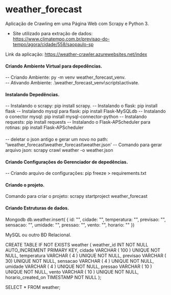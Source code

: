 # weather_forecast
Aplicação de Crawling em uma Página Web com Scrapy e Python 3.

* Site utilizado para extração de dados: https://www.climatempo.com.br/previsao-do-tempo/agora/cidade/558/saopaulo-sp

Link da aplicação: https://weather-crawler.azurewebsites.net/index


#### Criando Ambiente Virtual para depedências.
-- Criando Ambiente: py -m venv weather_forecast_venv.   
-- Ativando Ambiente: .\weather_forecast_venv\scripts\activate.

#### Instalando Depedências.
-- Instalando o scrapy: pip install scrapy.
-- Instalando o flask: pip install flask
-- Instalando mysql para flask: pip install Flask-MySQLdb
-- Instalando o conector mysql: pip install mysql-connector-python
-- Instalando requests: pip install requests
-- Instalando o Flask-APScheduler para rotinas: pip install Flask-APScheduler

####
-- deletar o json antigo e gerar um novo no path: '\weather_forecast\weather_forecast\weather.json'
-- Comando para gerar arquivo json: scrapy crawl weather -o weather.json 


#### Criando Configurações do Gerenciador de depedências.
-- Criando arquivo de configurações: pip freeze > requirements.txt

#### Criando o projeto.
Comando para criar o projeto: scrapy startproject weather_forecast

#### Criando Estruturas de dados.
Mongodb
db.weather.insert(
{
    id: "", 
    cidade: "",
    temperatura: "",
    previsao: "",
    sensacao: "",
    umidade: "",
    pressao: "",
    vento:  "",
    horario: ""
})

MySQL ou outro BD Relacional.

CREATE TABLE IF NOT EXISTS weather (
    weather_id INT NOT NULL AUTO_INCREMENT PRIMARY KEY,
	cidade VARCHAR ( 100 ) UNIQUE NOT NULL,
    temperatura VARCHAR ( 4 ) UNIQUE NOT NULL,
    previsao VARCHAR ( 30) UNIQUE NOT NULL,
    sensacao VARCHAR ( 4 ) UNIQUE NOT NULL,
    umidade VARCHAR ( 4 ) UNIQUE NOT NULL,
    pressao VARCHAR ( 10 ) UNIQUE NOT NULL,
    vento VARCHAR ( 10 ) UNIQUE NOT NULL,
	horario_created_on TIMESTAMP NOT NULL
);

SELECT * FROM weather;









